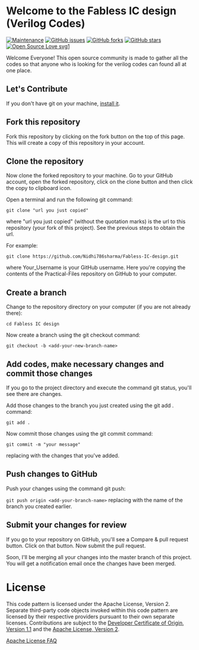 # Welcome to the Fabless IC design (Verilog Codes)

[![Maintenance](https://img.shields.io/badge/Maintained%3F-yes-green.svg)](https://github.com/Nidhi786sharma/Fabless-IC-design/graphs/commit-activity)
[![GitHub issues](https://img.shields.io/github/issues/Nidhi786sharma/Fabless-IC-design)](https://github.com/Nidhi786sharma/Fabless-IC-design)
[![GitHub forks](https://img.shields.io/github/forks/Nidhi786sharma/Fabless-IC-design?style=social)](https://github.com/Nidhi786sharma/Fabless-IC-design/network) [![GitHub stars](https://img.shields.io/github/stars/Nidhi786sharma/Fabless-IC-design?style=social)](https://github.com/Nidhi786sharma/Fabless-IC-design/stargazers) [![Open Source Love svg1](https://badges.frapsoft.com/os/v1/open-source.svg?v=103)](https://github.com/ellerbrock/open-source-badges/)


Welcome Everyone! This open source community is made to gather all the codes so that anyone who is looking for the verilog codes can found all at one place.

## Let's Contribute

If you don't have git on your machine, [install it]( https://help.github.com/articles/set-up-git/).


## Fork this repository
Fork this repository by clicking on the fork button on the top of this page. This will create a copy of this repository in your account.

## Clone the repository
Now clone the forked repository to your machine. Go to your GitHub account, open the forked repository, click on the clone button and then click the copy to clipboard icon.

Open a terminal and run the following git command:

```git clone "url you just copied"```

where "url you just copied" (without the quotation marks) is the url to this repository (your fork of this project). See the previous steps to obtain the url.

For example:

```git clone https://github.com/Nidhi786sharma/Fabless-IC-design.git```

where Your_Username is your GitHub username. Here you're copying the contents of the Practical-Files repository on GitHub to your computer.

## Create a branch
Change to the repository directory on your computer (if you are not already there):

```cd Fabless IC design ```

Now create a branch using the git checkout command:

```git checkout -b <add-your-new-branch-name>```

## Add codes, make necessary changes and commit those changes
If you go to the project directory and execute the command git status, you'll see there are changes.

Add those changes to the branch you just created using the git add . command:

```git add .```

Now commit those changes using the git commit command:

```git commit -m "your message"```

replacing <your-message> with the changes that you've added.

## Push changes to GitHub
Push your changes using the command git push:

```git push origin <add-your-branch-name>```
replacing <add-your-branch-name> with the name of the branch you created earlier.
  
## Submit your changes for review
If you go to your repository on GitHub, you'll see a Compare & pull request button. Click on that button.
Now submit the pull request.

Soon, I'll be merging all your changes into the master branch of this project. You will get a notification email once the changes have been merged.




# License

This code pattern is licensed under the Apache License, Version 2. Separate third-party code objects invoked within this code pattern are licensed by their respective providers pursuant to their own separate licenses. Contributions are subject to the [Developer Certificate of Origin, Version 1.1](https://developercertificate.org/) and the [Apache License, Version 2](https://www.apache.org/licenses/LICENSE-2.0.txt).


[Apache License FAQ](https://www.apache.org/foundation/license-faq.html#WhatDoesItMEAN)

